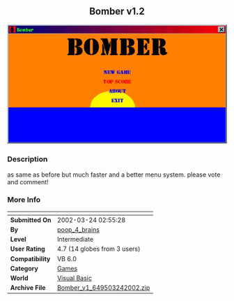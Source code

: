 ﻿<div align="center">

## Bomber v1\.2

<img src="PIC200232436523533.jpg">
</div>

### Description

as same as before but much faster and a better menu system. please vote and comment!
 
### More Info
 


<span>             |<span>
---                |---
**Submitted On**   |2002-03-24 02:55:28
**By**             |[poop\_4\_brains](https://github.com/Planet-Source-Code/PSCIndex/blob/master/ByAuthor/poop-4-brains.md)
**Level**          |Intermediate
**User Rating**    |4.7 (14 globes from 3 users)
**Compatibility**  |VB 6\.0
**Category**       |[Games](https://github.com/Planet-Source-Code/PSCIndex/blob/master/ByCategory/games__1-38.md)
**World**          |[Visual Basic](https://github.com/Planet-Source-Code/PSCIndex/blob/master/ByWorld/visual-basic.md)
**Archive File**   |[Bomber\_v1\_649503242002\.zip](https://github.com/Planet-Source-Code/poop-4-brains-bomber-v1-2__1-33008/archive/master.zip)








